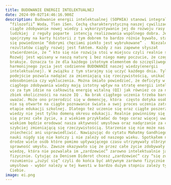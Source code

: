 ```yaml
---
title: BUDOWANIE ENERGII INTELEKTUALNEJ
date: 2024-09-02T14:46:16.900Z
description: Budowanie energii intelektualnej (SOPHIA) stanowi integralną część
  “filozofii” Woda, Tlen iSen. Cechą charakterystyczną naszej cywilizacji jest
  ciągłe zdobywanie nowej wiedzy i wykorzystywanie jej do rozwoju rasy
  ludzkiej  z reguły poparte  intencją realizowania wspólnego dobra. Jeśli
  spojrzymy na karty historii z tym dobrem to bardzo różnie bywało, stąd ukuło
  się powiedzenie “dobrymi chęciami piekło jest wybrukowane” .  Niezależnie od
  rezultatów ciągły rozwój jest faktem. Każdy z nas zapewne słyszał
  stwierdzenie, że “ kto się nie rozwija stoi w miejscu czyli realnie się cofa”.
  Rozwój jest wpisany w naszą naturę i bez niego mamy poczucie, że czegoś nam
  brakuje. Oznacza to że dla każdego istotnym elementem do szczęśliwego i
  harmonijnego życia jest codzienne BUDOWANIE naszej wiedzy(energii
  intelektualnej). W zwiążku z tym starajmy się uczyć każdego dnia. Tylko takie
  podejście pozwala nadążać za zmieniającą się rzeczywistością, unikać poczucia
  odosobnienia czy wykluczenia. Można śmiało powiedzieć, że deficyty w obszarze
  ciągłego zdobywania wiedzy mają istotny wpływ na stratę energii intelektualnej
  co za tym idzie na całkowitą energię witalną (QI) jak również co za niesmowity
  zbiek okoliczności na nasze IQ . Na brak ciągłego uczenia trzeba bardzo
  uważać. Może ono przerodzić się w demencję, która  często dotyka osoby, które
  nie są otwarte na ciągłe poznawanie świata a swoj proces uczenia zatrzymały na
  etapie edukacji szkolnej. Dlatego też uczenie się oraz ciągłe poszerzanie
  wiedzy nie jest tylko domeną okresu edukacji. Realnie powinniśmy się uczymy
  się przez całe życie, a z wiekiem przykładać do tego coraz więcej uwagi. Z
  wiekiem będzie erodować nasza aktywność umysłowa oraz nadąrzanie za coraz
  szybciej zmieniającą się rzeczywistością. Starzenie się nie może nas
  zniechecić ani usprawiedliwić. Nawiązując do cytatu Mahatmy Gandhiego potrzeba
  nauki nigdy się nie kończy i nie zależy od naszego wieku. Spotkałem na swojej
  drodze wiele osób które pomimo upływającego czasu utrzymywały olbrzymią
  sprawność umysłu. Zawsze okazywało się że przez całe życie zdobywały nową
  wiedzę, która nie pozwalała im „zardzewieć” zarowno intelektualnie jak i
  fizycznie. Cytując za Denisem Diderot chcesz „zardzewieć” czy “się zużyć” ? W
  rozumieniu „zużyć się” czyli do końca być aktywnym zarówno fizycznie ja i
  umysłowo - wybór należy w tej kwesti w bardzo dużym stopniu zależy tylko do
  Ciebie.
image: ei.png
---
```

```

```

![]()